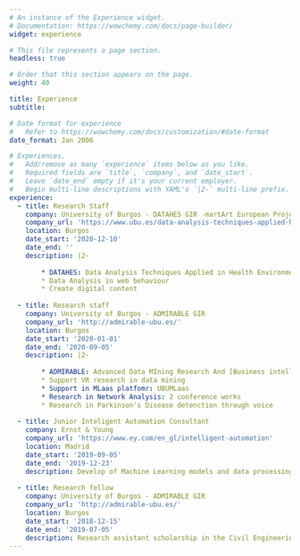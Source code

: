 ```yaml
---
# An instance of the Experience widget.
# Documentation: https://wowchemy.com/docs/page-builder/
widget: experience

# This file represents a page section.
headless: true

# Order that this section appears on the page.
weight: 40

title: Experience
subtitle:

# Date format for experience
#   Refer to https://wowchemy.com/docs/customization/#date-format
date_format: Jan 2006

# Experiences.
#   Add/remove as many `experience` items below as you like.
#   Required fields are `title`, `company`, and `date_start`.
#   Leave `date_end` empty if it's your current employer.
#   Begin multi-line descriptions with YAML's `|2-` multi-line prefix.
experience:
  - title: Research Staff
    company: University of Burgos - DATAHES GIR -martArt European Project
    company_url: 'https://www.ubu.es/data-analysis-techniques-applied-health-environments-sciences-datahes-english'
    location: Burgos
    date_start: '2020-12-10'
    date_end: ''
    description: |2-
    
        * DATAHES: Data Analysis Techniques Applied in Health Environments Sciences.
        * Data Analysis in web behaviour
        * Create digital content
        
  - title: Research staff
    company: University of Burgos - ADMIRABLE GIR
    company_url: 'http://admirable-ubu.es/'
    location: Burgos
    date_start: '2020-01-01'
    date_end: '2020-09-05'
    description: |2-
    
        * ADMIRABLE: Advanced Data MIning Research And [Business intelligence | Bioinformatics | Big Data] LEarning.    
        * Support VR research in data mining 
        * Support in MLaas platfomr: UBUMLaas
        * Research in Network Analysis: 2 conference works
        * Research in Parkinson's Disease detenction through voice
        
  - title: Junior Inteligent Automation Consultant
    company: Ernst & Young
    company_url: 'https://www.ey.com/en_gl/intelligent-automation'
    location: Madrid
    date_start: '2019-09-05'
    date_end: '2019-12-23'
    description: Develop of Machine Learning models and data processing pipelines to embed in RPA processes, included email classification in Telefonica.
   
  - title: Research fellow
    company: University of Burgos - ADMIRABLE GIR
    company_url: 'http://admirable-ubu.es/'
    location: Burgos
    date_start: '2018-12-15'
    date_end: '2019-07-05'
    description: Research assistant scholarship in the Civil Engineering department of the University of Burgos, research group ADMIRABLE. Working with collaboration grant. Research in the project "***Use of biomarkers extracted from the voice for the detection of Parkinson***", which was my Bachelor's Thesis, evaluated with honors.
---
```

